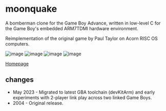# moonquake
A bomberman clone for the Game Boy Advance, written in low-level C for the Game Boy's embedded ARM7TDMI hardware environment.

Reimplementation of the original game by Paul Taylor on Acorn RISC OS computers.

![image](https://github.com/user-attachments/assets/a5209c00-f989-4563-90f3-a27486fe5845)
![image](https://github.com/user-attachments/assets/66f9dd8f-26fc-44cc-919c-c900eb3b1d34)
![image](https://github.com/user-attachments/assets/d9f06d92-4d4c-4883-a3a3-0f6f96e249ac)
![image](https://github.com/user-attachments/assets/fb16b95a-4aef-42df-9e06-9a7826ca2e8d)




[Homepage](https://davidsharp.com/gba/)

## changes
* May 2023 - Migrated to latest GBA toolchain (devKitArm) and early experiments with 2-player link play across two linked Game Boys.
* 2004 - Original release.
